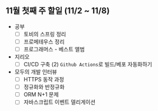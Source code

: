 ## 11월 첫째 주 할일 (11/2 ~ 11/8)

- 공부
  - [ ] 토비의 스프링 정리
  - [ ] 프로메테우스 정리
  - [ ] 프로그래머스 - 베스트 앨범
- 지리오
  - [ ] CI/CD 구축 (2) `Github Actions`로 빌드/베포 자동화하기
- 모두의 개발 인터뷰
  - [ ] HTTPS 동작 과정
  - [ ] 정규화와 반정규화
  - [ ] ORM N+1 문제
  - [ ] 자바스크립트 이벤트 델리게이션